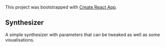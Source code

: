 This project was bootstrapped with [Create React App](https://github.com/facebook/create-react-app).

## Synthesizer

A simple synthesizer with parameters that can be tweaked as well as some visualisations.
